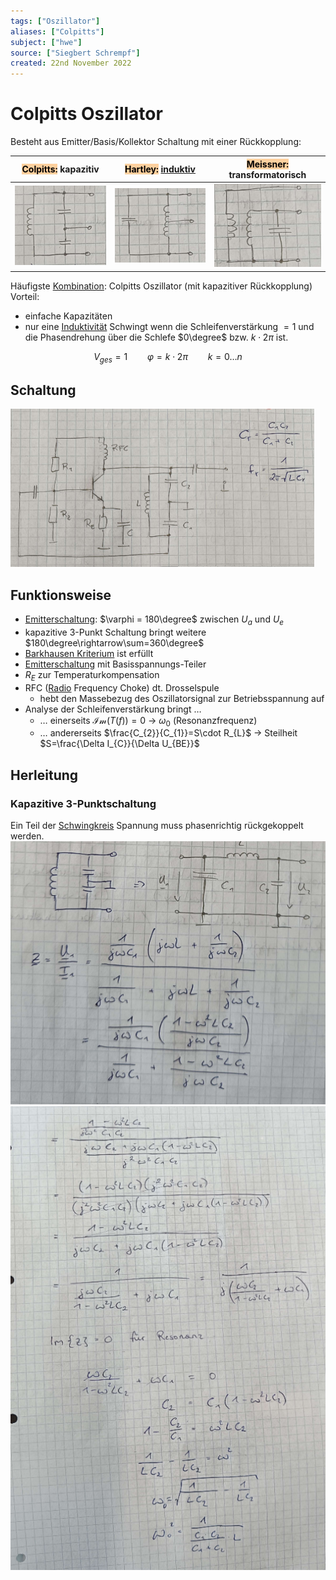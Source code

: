 ```yaml
---
tags: ["Oszillator"]
aliases: ["Colpitts"]
subject: ["hwe"]
source: ["Siegbert Schrempf"]
created: 22nd November 2022
---
```


# Colpitts Oszillator
Besteht aus Emitter/Basis/Kollektor Schaltung mit einer Rückkopplung:

| <mark style="background: #FFB86CA6;">Colpitts:</mark> kapazitiv | <mark style="background: #FFB86CA6;">Hartley:</mark> [induktiv](Induktivit%C3%A4ten%5C) | <mark style="background: #FFB86CA6;">Meissner:</mark> transformatorisch |
| --------------------------------------------------------------- | --------------------------------------------------------------------------------- | ----------------------------------------------------------------------- |
| ![colpitts1](../assets/colpitts1.png)                            | ![Pasted image 20221128102527](../assets/Pasted%20image%2020221128102527.png)                                              | ![Pasted image 20221128102551](../assets/Pasted%20image%2020221128102551.png)                                    |

Häufigste [Kombination](../../mathe/mathe%20(5)/Kombination.md): Colpitts Oszillator (mit kapazitiver Rückkopplung)
Vorteil: 
- einfache Kapazitäten
- nur eine [Induktivität](../Induktivitäten.md)
Schwingt wenn die Schleifenverstärkung $=1$ und die Phasendrehung über die Schlefe $0\degree$ bzw. $k\cdot2\pi$ ist.

$$V_{ges}=1 \qquad \varphi = k\cdot2\pi \qquad k=0\dots n$$

## Schaltung
![colp-sch](../assets/colp-sch.png)

## Funktionsweise
- [Emitterschaltung](../Kollektorfolger.md): $\varphi = 180\degree$ zwischen $U_{a}$ und $U_{e}$
- kapazitive 3-Punkt Schaltung bringt weitere $180\degree\rightarrow\sum=360\degree$
- [Barkhausen Kriterium](Barkhausen%20Kriterium.md) ist erfüllt
- [Emitterschaltung](../Kollektorfolger.md) mit Basisspannungs-Teiler
- $R_{E}$ zur Temperaturkompensation
- RFC ([Radio](../../hf-technik/Rundfunk.md) Frequency Choke) dt. Drosselspule
	- hebt den Massebezug des Oszillatorsignal zur Betriebsspannung auf
- Analyse der Schleifenverstärkung bringt …
	- … einerseits $\mathcal{Im}(T(f))=0$ -> $\omega_{0}$ (Resonanzfrequenz)
	- … andererseits $\frac{C_{2}}{C_{1}}=S\cdot R_{L}$ -> Steilheit $S=\frac{\Delta I_{C}}{\Delta U_{BE}}$

## Herleitung
### Kapazitive 3-Punktschaltung
Ein Teil der [Schwingkreis](../../mathe/mathe%20(4)/Schwingkreise.md) Spannung muss phasenrichtig rückgekoppelt werden.
![500](../assets/Pasted%20image%2020221128104351.png)
![Pasted image 20221128104421](../assets/Pasted%20image%2020221128104421.png)
